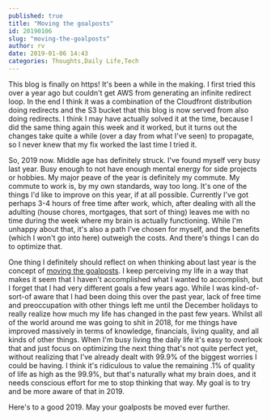 ```yaml
---
published: true
title: "Moving the goalposts"
id: 20190106
slug: "moving-the-goalposts"
author: rv
date: 2019-01-06 14:43
categories: Thoughts,Daily Life,Tech
---
```

This blog is finally on https! It's been a while in the making. I first tried this over a year ago but couldn't get AWS from generating an infinite redirect loop. In the end I think it was a combination of the Cloudfront distribution doing redirects and the S3 bucket that this blog is now served from also doing redirects. I think I may have actually solved it at the time, because I did the same thing again this week and it worked, but it turns out the changes take quite a while (over a day from what I've seen) to propagate, so I never knew that my fix worked the last time I tried it.

So, 2019 now. Middle age has definitely struck. I've found myself very busy last year. Busy enough to not have enough mental energy for side projects or hobbies. My major peave of the year is definitely my commute. My commute to work is, by my own standards, way too long. It's one of the things I'd like to improve on this year, if at all possible. Currently I've got perhaps 3-4 hours of free time after work, which, after dealing with all the adulting (house chores, mortgages, that sort of thing) leaves me with no time during the week where my brain is actually functioning. While I'm unhappy about that, it's also a path I've chosen for myself, and the benefits (which I won't go into here) outweigh the costs. And there's things I can do to optimize that.

One thing I definitely should reflect on when thinking about last year is the concept of <a href="https://en.wikipedia.org/wiki/Moving_the_goalposts" target="_blank">moving the goalposts</a>. I keep perceiving my life in a way that makes it seem that I haven't accomplished what I wanted to accomplish, but I forget that I had very different goals a few years ago. While I was kind-of-sort-of aware that I had been doing this over the past year, lack of free time and preoccupation with other things left me until the December holidays to really realize how much my life has changed in the past few years. Whilst all of the world around me was going to shit in 2018, for me things have improved massively in terms of knowledge, financials, living quality, and all kinds of other things. When I'm busy living the daily life it's easy to overlook that and just focus on optimizing the next thing that's not quite perfect yet, without realizing that I've already dealt with 99.9% of the biggest worries I could be having. I think it's ridiculous to value the remaining .1% of quality of life as high as the 99.9%, but that's naturally what my brain does, and it needs conscious effort for me to stop thinking that way. My goal is to try and be more aware of that in 2019.

Here's to a good 2019. May your goalposts be moved ever further.

